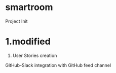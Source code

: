 # smartroom
Project Init

1.modified 
=======
1) User Stories creation



GitHub-Slack integration with GitHub feed channel